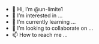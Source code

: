 - 👋 Hi, I’m @un-limite1
- 👀 I’m interested in ...
- 🌱 I’m currently learning ...
- 💞️ I’m looking to collaborate on ...
- 📫 How to reach me ...

<!---
un-limite/un-limite is a ✨ special ✨ repository because its `README.md` (this file) appears on your GitHub profile.
You can click the Preview link to take a look at your changes.
--->
